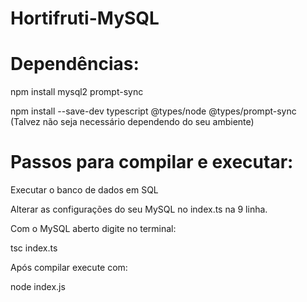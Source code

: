 # Hortifruti-MySQL

# Dependências:

npm install mysql2 prompt-sync

npm install --save-dev typescript @types/node @types/prompt-sync (Talvez não seja necessário dependendo do seu ambiente)

# Passos para compilar e executar:

Executar o banco de dados em SQL

Alterar as configurações do seu MySQL no index.ts na 9 linha.

Com o MySQL aberto digite no terminal:

tsc index.ts

Após compilar execute com:

node index.js
